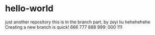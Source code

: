 # hello-world
just another repository
this is in the branch part, by zeyi liu
hehehehehe
Creating a new branch is quick!
666
777
888
999:
000
111
